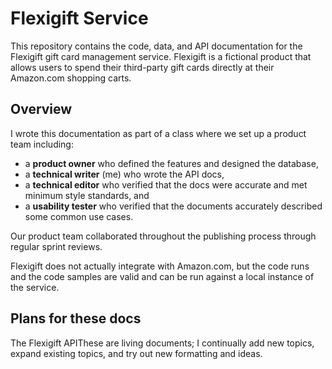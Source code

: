 # Flexigift Service

This repository contains the code, data, and API documentation for the Flexigift gift card management 
service. Flexigift is a fictional product that allows users to spend their third-party gift cards directly at 
their Amazon.com shopping carts.

## Overview

I wrote this documentation as part of a class where we set up a product team including:

+ a **product owner** who defined the features and designed the database,
+ a **technical writer** (me) who wrote the API docs,
+ a **technical editor** who verified that the docs were accurate and met minimum style standards, and
+ a **usability tester** who verified that the documents accurately described some common use cases.

Our product team collaborated throughout the publishing process through regular sprint reviews.

Flexigift does not actually integrate with Amazon.com, but the code runs and the code samples are 
valid and can be run against a local instance of the service.

## Plans for these docs

The Flexigift APIThese are living documents; I continually add new topics, expand existing topics, and try out new 
formatting and ideas.